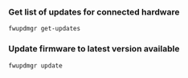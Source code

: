 ### Get list of updates for connected hardware
```
fwupdmgr get-updates
```

### Update firmware to latest version available
```
fwupdmgr update
```

